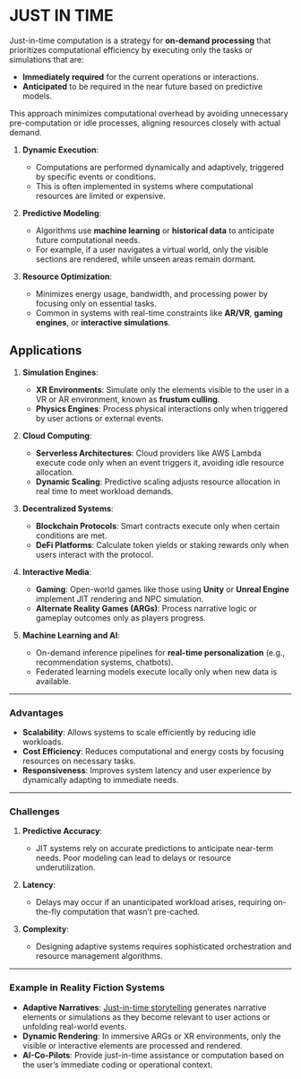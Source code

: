 # JUST IN TIME

Just-in-time computation is a strategy for **on-demand processing** that prioritizes computational efficiency by executing only the tasks or simulations that are:
- **Immediately required** for the current operations or interactions.
- **Anticipated** to be required in the near future based on predictive models.

This approach minimizes computational overhead by avoiding unnecessary pre-computation or idle processes, aligning resources closely with actual demand.

1. **Dynamic Execution**:
   - Computations are performed dynamically and adaptively, triggered by specific events or conditions.
   - This is often implemented in systems where computational resources are limited or expensive.

2. **Predictive Modeling**:
   - Algorithms use **machine learning** or **historical data** to anticipate future computational needs.
   - For example, if a user navigates a virtual world, only the visible sections are rendered, while unseen areas remain dormant.

3. **Resource Optimization**:
   - Minimizes energy usage, bandwidth, and processing power by focusing only on essential tasks.
   - Common in systems with real-time constraints like **AR/VR**, **gaming engines**, or **interactive simulations**.


## **Applications**
1. **Simulation Engines**:
   - **XR Environments**: Simulate only the elements visible to the user in a VR or AR environment, known as **frustum culling**.
   - **Physics Engines**: Process physical interactions only when triggered by user actions or external events.

2. **Cloud Computing**:
   - **Serverless Architectures**: Cloud providers like AWS Lambda execute code only when an event triggers it, avoiding idle resource allocation.
   - **Dynamic Scaling**: Predictive scaling adjusts resource allocation in real time to meet workload demands.

3. **Decentralized Systems**:
   - **Blockchain Protocols**: Smart contracts execute only when certain conditions are met.
   - **DeFi Platforms**: Calculate token yields or staking rewards only when users interact with the protocol.

4. **Interactive Media**:
   - **Gaming**: Open-world games like those using **Unity** or **Unreal Engine** implement JIT rendering and NPC simulation.
   - **Alternate Reality Games (ARGs)**: Process narrative logic or gameplay outcomes only as players progress.

5. **Machine Learning and AI**:
   - On-demand inference pipelines for **real-time personalization** (e.g., recommendation systems, chatbots).
   - Federated learning models execute locally only when new data is available.

---

### **Advantages**
- **Scalability**: Allows systems to scale efficiently by reducing idle workloads.
- **Cost Efficiency**: Reduces computational and energy costs by focusing resources on necessary tasks.
- **Responsiveness**: Improves system latency and user experience by dynamically adapting to immediate needs.

---

### **Challenges**
1. **Predictive Accuracy**:
   - JIT systems rely on accurate predictions to anticipate near-term needs. Poor modeling can lead to delays or resource underutilization.
   
2. **Latency**:
   - Delays may occur if an unanticipated workload arises, requiring on-the-fly computation that wasn’t pre-cached.

3. **Complexity**:
   - Designing adaptive systems requires sophisticated orchestration and resource management algorithms.

---

### **Example in Reality Fiction Systems**
- **Adaptive Narratives**: [Just-in-time storytelling](/TECH_DOCS/LANGUAGE/REALITY_FICTION.MD) generates narrative elements or simulations as they become relevant to user actions or unfolding real-world events.
- **Dynamic Rendering**: In immersive ARGs or XR environments, only the visible or interactive elements are processed and rendered.
- **AI-Co-Pilots**: Provide just-in-time assistance or computation based on the user’s immediate coding or operational context.
